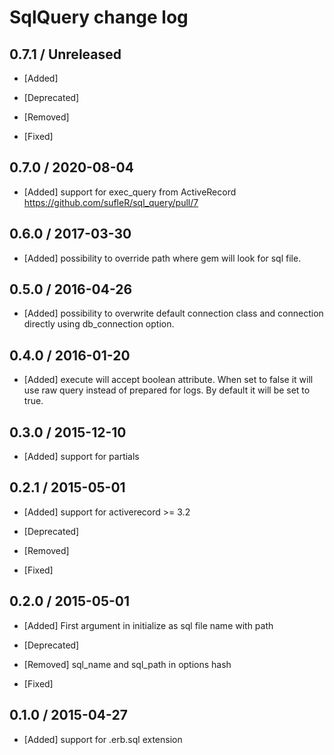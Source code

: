 # SqlQuery change log

## 0.7.1 / Unreleased

* [Added]

* [Deprecated]

* [Removed]

* [Fixed]

## 0.7.0 / 2020-08-04

* [Added] support for exec_query from ActiveRecord https://github.com/sufleR/sql_query/pull/7


## 0.6.0 / 2017-03-30

* [Added] possibility to override path where gem will look for sql file.

## 0.5.0 / 2016-04-26

* [Added] possibility to overwrite default connection class and connection directly using db_connection option.

## 0.4.0 / 2016-01-20

* [Added] execute will accept boolean attribute.
When set to false it will use raw query instead of prepared for logs.
By default it will be set to true.

## 0.3.0 / 2015-12-10

* [Added] support for partials

## 0.2.1 / 2015-05-01

* [Added] support for activerecord >= 3.2

* [Deprecated]

* [Removed]

* [Fixed]

## 0.2.0 / 2015-05-01

* [Added] First argument in initialize as sql file name with path

* [Deprecated] 

* [Removed] sql_name and sql_path in options hash

* [Fixed]

## 0.1.0 / 2015-04-27

* [Added] support for .erb.sql extension
